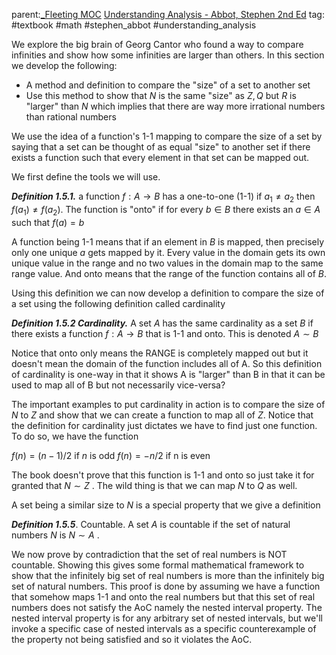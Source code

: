 
parent:[_Fleeting MOC](_Fleeting%20MOC.md)  [Understanding Analysis - Abbot, Stephen 2nd Ed](Understanding%20Analysis%20-%20Abbot,%20Stephen%202nd%20Ed.md) 
tag: #textbook #math #stephen_abbot #understanding_analysis

We explore the big brain of Georg Cantor who found a way to compare infinities and show how some infinities are larger than others. In this section we develop the following:
- A method and definition to compare the "size" of a set to another set
- Use this method to show that $N$ is the same "size" as $Z,Q$ but $R$ is "larger" than $N$ which implies that there are way more irrational numbers than rational numbers

We use the idea of a function's 1-1 mapping to compare the size of a set by saying that a set can be thought of as equal "size" to another set if there exists a function such that every element in that set can be mapped out. 

We first define the tools we will use.

***Definition 1.5.1.*** a function $f: A\to B$ has a one-to-one (1-1)  if $a_1\ne a_2$ then $f(a_1) \ne f(a_2)$. The function is "onto" if for every $b \in B$ there exists an $a \in A$ such that $f(a) = b$ 

A function being 1-1 means that if an element in $B$ is mapped, then precisely only one unique $a$ gets mapped by it. Every value in the domain gets its own unique value in the range and no two values in the domain map to the same range value. And onto means that the range of the function contains all of $B$.

Using this definition we can now develop a definition to compare the size of a set using the following definition called cardinality

***Definition 1.5.2 Cardinality.*** A set $A$ has the same cardinality as a set $B$ if there exists a function $f: A\to B$ that is 1-1 and onto. This is denoted $A\sim B$ 

Notice that onto only means the RANGE is completely mapped out but it doesn't mean the domain of the function includes all of A. So this definition of cardinality is one-way in that it shows A is "larger" than B in that it can be used to map all of B but not necessarily vice-versa?

The important examples to put cardinality in action is to compare the size of $N$ to $Z$ and show that we can create a function to map all of $Z$. Notice that the definition for cardinality just dictates we have to find just one function. To do so, we have the function

$f(n)= (n-1)/2$   if $n$ is odd
$f(n) =-n/2$         if n is even

The book doesn't prove that this function is 1-1 and onto so just take it for granted that $N \sim Z$ . The wild thing is that we can map $N$ to $Q$ as well. 

A set being a similar size to $N$ is a special property that we give a definition

***Definition 1.5.5***. Countable. A set $A$ is countable if the set of natural numbers $N$ is $N\sim A$ .

We now prove by contradiction that the set of real numbers is NOT countable. Showing this gives some formal mathematical framework to show that the infinitely big set of real numbers is more than the infinitely big set of natural numbers. This proof is done by assuming we have a function that somehow maps 1-1 and onto the real numbers but that this set of real numbers does not satisfy the AoC namely the nested interval property. The nested interval property is for any arbitrary set of nested intervals, but we'll invoke a specific case of nested intervals as a specific counterexample of the property not being satisfied and so it violates the AoC.




